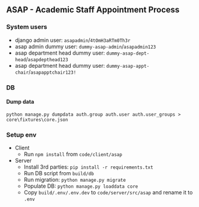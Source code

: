 ## ASAP - Academic Staff Appointment Process

### System users
* django admin user: `asapadmin`/`4tOmH3aRTm0Th3r`
* asap admin dummy user: `dummy-asap-admin`/`asapadmin123`
* asap department head dummy user: `dummy-asap-dept-head`/`asapdepthead123`
* asap department head dummy user: `dummy-asap-appt-chair`/`asapapptchair123!`

### DB
#### Dump data
```
python manage.py dumpdata auth.group auth.user auth.user_groups > core\fixtures\core.json
```

### Setup env
* Client
  * Run `npm install` from `code/client/asap`
* Server
  * Install 3rd parties: `pip install -r requirements.txt`
  * Run DB script from `build/db`
  * Run migration: `python manage.py migrate`
  * Populate DB: `python manage.py loaddata core`
  * Copy `build/.env/.env.dev` to `code/server/src/asap` and rename it to `.env`
